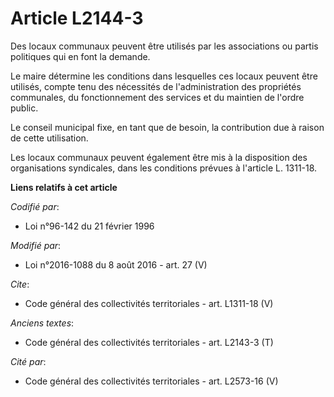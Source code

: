 # Article L2144-3

Des locaux communaux peuvent être utilisés par les associations ou partis politiques qui en font la demande. 

Le maire détermine les conditions dans lesquelles ces locaux peuvent être utilisés, compte tenu des nécessités de
l'administration des propriétés communales, du fonctionnement des services et du maintien de l'ordre public. 

Le conseil municipal fixe, en tant que de besoin, la contribution due à raison de cette utilisation. 

Les locaux communaux peuvent également être mis à la disposition des organisations syndicales, dans les conditions prévues à
l'article L. 1311-18.

**Liens relatifs à cet article**

_Codifié par_:

  - Loi n°96-142 du 21 février 1996

_Modifié par_:

  - Loi n°2016-1088 du 8 août 2016 - art. 27 (V)

_Cite_:

  - Code général des collectivités territoriales - art. L1311-18 (V)

_Anciens textes_:

  - Code général des collectivités territoriales - art. L2143-3 (T)

_Cité par_:

  - Code général des collectivités territoriales - art. L2573-16 (V)
